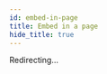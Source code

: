 ```yaml
---
id: embed-in-page
title: Embed in a page
hide_title: true
---
```


Redirecting...

<script>
window.location.href = "/docs/thirdpartyemailpassword/common-customizations/embed-sign-in-form"
</script>